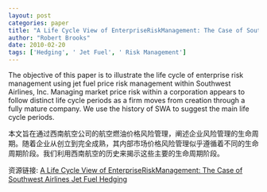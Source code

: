 ```yaml
---
layout: post
categories: paper
title: "A Life Cycle View of EnterpriseRiskManagement: The Case of Southwest Airlines Jet Fuel Hedging"
author: "Robert Brooks"
date: 2010-02-20
tags: ['Hedging', ' Jet Fuel', ' Risk Management']
---
```


The objective of this paper is to illustrate the life cycle of enterprise risk management using jet fuel price risk management within Southwest Airlines, Inc. Managing market price risk within a corporation appears to follow distinct life cycle periods as a firm moves from creation through a fully mature company. We use the history of SWA to suggest the main life cycle periods.

本文旨在通过西南航空公司的航空燃油价格风险管理，阐述企业风险管理的生命周期。随着企业从创立到完全成熟，其内部市场价格风险管理似乎遵循着不同的生命周期阶段。我们利用西南航空的历史来揭示这些主要的生命周期阶段。

资源链接: [A Life Cycle View of EnterpriseRiskManagement: The Case of Southwest Airlines Jet Fuel Hedging](https://papers.ssrn.com/sol3/papers.cfm?abstract_id=1554971)

